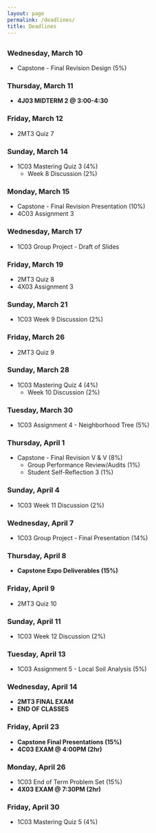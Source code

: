 ```yaml
---
layout: page
permalink: /deadlines/
title: Deadlines
---
```



<h2 id="hdr" class="page-heading" style="text-align: center"></h2>

<script type="text/javascript">
    var d = new Date();
    var month = new Array(12);
    month[0] = "January";
    month[1] = "February";
    month[2] = "March";
    month[3] = "April";
    month[4] = "May";
    month[5] = "June";
    month[6] = "July";
    month[7] = "August";
    month[8] = "September";
    month[9] = "October";
    month[10] = "November";
    month[11] = "December";
    
    var weekday = new Array(7);
    weekday[0] = "Sunday";
    weekday[1] = "Monday";
    weekday[2] = "Tuesday";
    weekday[3] = "Wednesday";
    weekday[4] = "Thursday";
    weekday[5] = "Friday";
    weekday[6] = "Saturday";

    var day = weekday[d.getDay()];

    var mon = month[d.getMonth()];
    var n = d.getDate();

    document.getElementById("hdr").innerHTML = `Today is ${day}, ${mon} ${n}`;
</script>

### Wednesday, March 10
- Capstone - Final Revision Design (5%)

### Thursday, March 11
- **4J03 MIDTERM 2 @ 3:00-4:30**

### Friday, March 12
- 2MT3 Quiz 7

### Sunday, March 14
- 1C03 Mastering Quiz 3 (4%)
    - Week 8 Discussion (2%)

### Monday, March 15
- Capstone - Final Revision Presentation (10%)
- 4C03 Assignment 3

### Wednesday, March 17
- 1C03 Group Project - Draft of Slides

### Friday, March 19
- 2MT3 Quiz 8
- 4X03 Assignment 3

### Sunday, March 21
- 1C03 Week 9 Discussion (2%)

### Friday, March 26
- 2MT3 Quiz 9

### Sunday, March 28
- 1C03 Mastering Quiz 4 (4%)
    - Week 10 Discussion (2%)

### Tuesday, March 30
- 1C03 Assignment 4 - Neighborhood Tree (5%)

### Thursday, April 1
- Capstone - Final Revision V & V (8%)
    - Group Performance Review/Audits (1%)
    - Student Self-Reflection 3 (1%)

### Sunday, April 4
- 1C03 Week 11 Discussion (2%)

### Wednesday, April 7
- 1C03 Group Project - Final Presentation (14%)

### Thursday, April 8
- **Capstone Expo Deliverables (15%)**

### Friday, April 9
- 2MT3 Quiz 10

### Sunday, April 11
- 1C03 Week 12 Discussion (2%)

### Tuesday, April 13
- 1C03 Assignment 5 - Local Soil Analysis (5%)

### Wednesday, April 14
- **2MT3 FINAL EXAM**
- **END OF CLASSES**

### Friday, April 23
- **Capstone Final Presentations (15%)**
- **4C03 EXAM @ 4:00PM (2hr)**

### Monday, April 26
- 1C03 End of Term Problem Set (15%)
- **4X03 EXAM @ 7:30PM (2hr)**

### Friday, April 30
- 1C03 Mastering Quiz 5 (4%)
